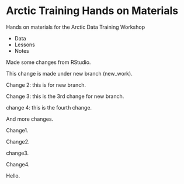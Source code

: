 # Arctic Training Hands on Materials

Hands on materials for the Arctic Data Training Workshop

* Data
* Lessons
* Notes

Made some changes from RStudio.

This change is made under new branch (new_work).

Change 2: this is for new branch.

Change 3: this is the 3rd change for new branch.

change 4: this is the fourth change.

And more changes.

Change1.

Change2.

change3.

Change4.

Hello.